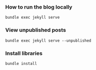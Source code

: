 ### How to run the blog locally

```
bundle exec jekyll serve
```

### View unpublished posts

```
bundle exec jekyll serve --unpublished
```

### Install libraries

```
bundle install
```